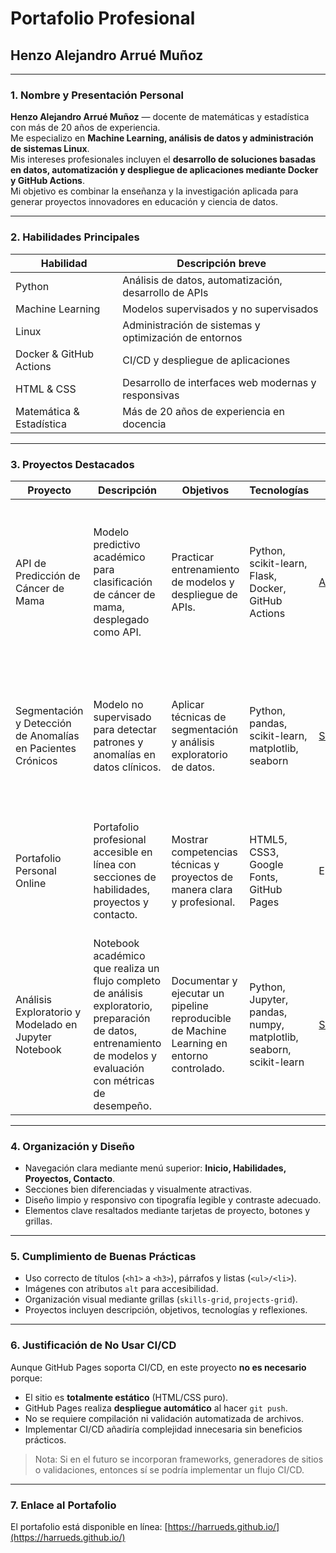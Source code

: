 # Portafolio Profesional

## Henzo Alejandro Arrué Muñoz

---

### 1. Nombre y Presentación Personal

**Henzo Alejandro Arrué Muñoz** — docente de matemáticas y estadística con más de 20 años de experiencia.  
Me especializo en **Machine Learning, análisis de datos y administración de sistemas Linux**.  
Mis intereses profesionales incluyen el **desarrollo de soluciones basadas en datos, automatización y despliegue de aplicaciones mediante Docker y GitHub Actions**.  
Mi objetivo es combinar la enseñanza y la investigación aplicada para generar proyectos innovadores en educación y ciencia de datos.

---

### 2. Habilidades Principales

| Habilidad                | Descripción breve                                        |
|---------------------------|----------------------------------------------------------|
| Python                    | Análisis de datos, automatización, desarrollo de APIs   |
| Machine Learning          | Modelos supervisados y no supervisados                  |
| Linux                     | Administración de sistemas y optimización de entornos   |
| Docker & GitHub Actions   | CI/CD y despliegue de aplicaciones                      |
| HTML & CSS                | Desarrollo de interfaces web modernas y responsivas     |
| Matemática & Estadística  | Más de 20 años de experiencia en docencia               |

---

### 3. Proyectos Destacados

| Proyecto | Descripción | Objetivos | Tecnologías | Código Fuente | Reflexión |
|----------|-------------|-----------|-------------|---------------|-----------|
| API de Predicción de Cáncer de Mama | Modelo predictivo académico para clasificación de cáncer de mama, desplegado como API. | Practicar entrenamiento de modelos y despliegue de APIs. | Python, scikit-learn, Flask, Docker, GitHub Actions | [API_breast_cancer_prediction](https://github.com/harrueds/API_breast_cancer_prediction) | Aprendí a integrar modelos en una API y automatizar el despliegue con CI/CD, comprendiendo la importancia de reproducibilidad y documentación. |
| Segmentación y Detección de Anomalías en Pacientes Crónicos | Modelo no supervisado para detectar patrones y anomalías en datos clínicos. | Aplicar técnicas de segmentación y análisis exploratorio de datos. | Python, pandas, scikit-learn, matplotlib, seaborn | [Segmentation_Chronicles](https://github.com/harrueds/Segmentation_Chronicles) | Mejoré habilidades en limpieza y análisis de datos, y aprendí la importancia de la visualización para comunicar resultados complejos. |
| Portafolio Personal Online | Portafolio profesional accesible en línea con secciones de habilidades, proyectos y contacto. | Mostrar competencias técnicas y proyectos de manera clara y profesional. | HTML5, CSS3, Google Fonts, GitHub Pages | Este repositorio | Aprendí buenas prácticas de diseño web, accesibilidad, SEO básico y cómo estructurar contenido para una navegación clara y efectiva. |
| Análisis Exploratorio y Modelado en Jupyter Notebook | Notebook académico que realiza un flujo completo de análisis exploratorio, preparación de datos, entrenamiento de modelos y evaluación con métricas de desempeño. | Documentar y ejecutar un pipeline reproducible de Machine Learning en entorno controlado. | Python, Jupyter, pandas, numpy, matplotlib, seaborn, scikit-learn | [Scoring Crediticio con RNP](https://github.com/harrueds/Scoring_Crediticio_RNP) | Aprendí a estructurar notebooks de manera profesional, documentando cada paso del análisis y validando los resultados mediante métricas y visualizaciones reproducibles. |

---

### 4. Organización y Diseño

- Navegación clara mediante menú superior: **Inicio, Habilidades, Proyectos, Contacto**.  
- Secciones bien diferenciadas y visualmente atractivas.  
- Diseño limpio y responsivo con tipografía legible y contraste adecuado.  
- Elementos clave resaltados mediante tarjetas de proyecto, botones y grillas.

---

### 5. Cumplimiento de Buenas Prácticas

- Uso correcto de títulos (`<h1>` a `<h3>`), párrafos y listas (`<ul>/<li>`).  
- Imágenes con atributos `alt` para accesibilidad.  
- Organización visual mediante grillas (`skills-grid`, `projects-grid`).  
- Proyectos incluyen descripción, objetivos, tecnologías y reflexiones.

---

### 6. Justificación de No Usar CI/CD

Aunque GitHub Pages soporta CI/CD, en este proyecto **no es necesario** porque:

- El sitio es **totalmente estático** (HTML/CSS puro).  
- GitHub Pages realiza **despliegue automático** al hacer `git push`.  
- No se requiere compilación ni validación automatizada de archivos.  
- Implementar CI/CD añadiría complejidad innecesaria sin beneficios prácticos.

> Nota: Si en el futuro se incorporan frameworks, generadores de sitios o validaciones, entonces sí se podría implementar un flujo CI/CD.

---

### 7. Enlace al Portafolio

El portafolio está disponible en línea:
[https://harrueds.github.io/](https://harrueds.github.io/)
